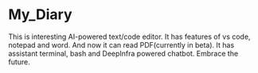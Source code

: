 # My_Diary
This is interesting AI-powered text/code editor. It has features of vs code, notepad and word. And now it can read PDF(currently in beta). It has assistant terminal, bash and DeepInfra powered chatbot. Embrace the future. 
